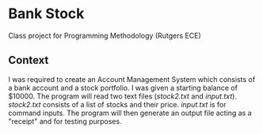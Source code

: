 # Bank Stock
Class project for Programming Methodology (Rutgers ECE)

## Context
I was required to create an Account Management System which consists of a bank account and a stock portfolio. I was given a starting balance of $10000. The program will read two text files (<i>stock2.txt</i> and <i>input.txt</i>).<i> stock2.txt</i> consists of a list of stocks and their price.<i> input.txt</i> is for command inputs. The program will then generate an output file acting as a "receipt" and for testing purposes.

